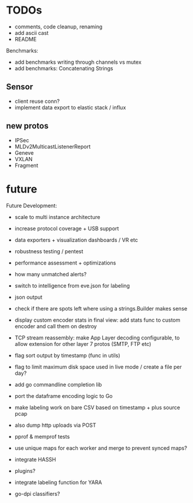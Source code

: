# TODOs

- comments, code cleanup, renaming
- add ascii cast
- README

Benchmarks:
- add benchmarks writing through channels vs mutex
- add benchmarks: Concatenating Strings

## Sensor

- client reuse conn?
- implement data export to elastic stack / influx 

## new protos

- IPSec
- MLDv2MulticastListenerReport
- Geneve
- VXLAN
- Fragment

# future

Future Development:
- scale to multi instance architecture
- increase protocol coverage + USB support
- data exporters + visualization dashboards / VR etc
- robustness testing / pentest
- performance assessment + optimizations

- how many unmatched alerts?
- switch to intelligence from eve.json for labeling
- json output
- check if there are spots left where using a strings.Builder makes sense
- display custom encoder stats in final view: add stats func to custom encoder and call them on destroy
- TCP stream reassembly: make App Layer decoding configurable, to allow extension for other layer 7 protos (SMTP, FTP etc)
- flag sort output by timestamp (func in utils)
- flag to limit maximum disk space used in live mode / create a file per day?
- add go commandline completion lib
- port the dataframe encoding logic to Go
- make labeling work on bare CSV based on timestamp + plus source pcap
- also dump http uploads via POST
- pprof & memprof tests
- use unique maps for each worker and merge to prevent synced maps?
- integrate HASSH
- plugins?
- integrate labeling function for YARA
- go-dpi classifiers?
